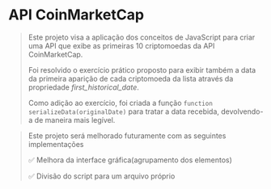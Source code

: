 # API CoinMarketCap

> Este projeto visa a aplicação dos conceitos de JavaScript para criar uma API que exibe as primeiras 10 criptomoedas da API CoinMarketCap.
>
> Foi resolvido o exercício prático proposto para exibir também a data da primeira aparição de cada criptomoeda da lista através da propriedade *first_historical_date*.
>
> Como adição ao exercício, foi criada a função `function serializeData(originalDate)` para tratar a data recebida, devolvendo-a de maneira mais legível.


> Este projeto será melhorado futuramente com as seguintes implementações
>
> :white_check_mark: Melhora da interface gráfica(agrupamento dos elementos)
>
> :white_check_mark: Divisão do script para um arquivo próprio